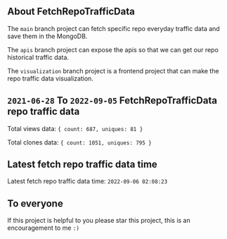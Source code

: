 ## About FetchRepoTrafficData

The `main` branch project can fetch specific repo everyday traffic data and save them in the MongoDB.

The `apis` branch project can expose the apis so that we can get our repo historical traffic data.

The `visualization` branch project is a frontend project that can make the repo traffic data visualization.

## `2021-06-28` To `2022-09-05` FetchRepoTrafficData repo traffic data

Total views data: `{ count: 687, uniques: 81 }`

Total clones data: `{ count: 1051, uniques: 795 }`

## Latest fetch repo traffic data time

Latest fetch repo traffic data time: `2022-09-06 02:08:23`

## To everyone

If this project is helpful to you please star this project, this is an encouragement to me `:)`



